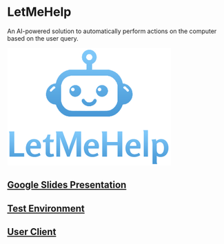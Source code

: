 # LetMeHelp

An AI-powered solution to automatically perform actions on the computer based on the user query.

![](assets/letmehelp.jpg)

## [Google Slides Presentation](https://docs.google.com/presentation/d/1ejqZSFOikY8LfFfq9ocV9vMR6dUskckhHZTmvVDIW4E/edit#slide=id.g3068a5e32e5_0_69)

## [Test Environment](test-environment/README.md)

## [User Client](user-client/README.md)